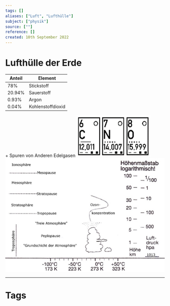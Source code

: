 ```yaml
---
tags: []
aliases: ["Luft", "Lufthülle"]
subject: ["physik"]
source: [""]
reference: []
created: 10th September 2022
---
```


# Lufthülle der Erde
| Anteil | Element           |
| ------ | ----------------- |
| 78%    | Stickstoff        |
| 20.94% | Sauerstoff        |
| 0.93%  | Argon             |
| 0.04%  | Kohlenstoffdioxid |
\+ Spuren von Anderen Edelgasen
![CNO](../assets/CNO.png)
![Erdatmosphaere](../assets/Erdatmosphaere.png)


---
# Tags
